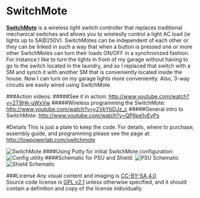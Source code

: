 SwitchMote
==========

[**SwitchMote**](http://lowpowerlab.com/switchmote) is a wireless light switch controller that replaces traditional mechanical switches and allows you to wireleslly control a light AC load (ie lights up to 5A@250V). SwitchMotes can be independent of each other or they can be linked in such a way that when a button is pressed one or more other SwitchMotes can turn their loads ON/OFF in a synchronized fashion. For instance I like to turn the lights in front of my garage without having to go to the switch located in the laundry, and so I replaced that switch with a SM and synch it with another SM that is conveniently located inside the house. Now I can turn on my garage lights more conveniently. Also, 3-way circuits are easily wired using SwitchMote.

###Action videos:
#####See it in action: http://www.youtube.com/watch?v=2T8Hk-uWxVw
#####Wireless programming the SwitchMote: http://www.youtube.com/watch?v=y2VkYbDJz_c
#####General intro to SwitchMote: http://www.youtube.com/watch?v=QP6pe1vEyPs

#Details
This is just a plate to keep the code. For details, where to purchase, assembly guide, and programming please see the page at: http://lowpowerlab.com/switchmote

![SwitchMote](https://farm3.staticflickr.com/2933/14617584477_821fe7d45b_z.jpg "SwithMote programming through FTDI")
####Using Putty for initial SwitchMote configuration:
![Config utility](http://farm4.staticflickr.com/3665/12596245284_a8b8ca934b_o.png "SwithMote configuration utility")
####Schematic for PSU and Shield:
![PSU Schematic](https://farm3.staticflickr.com/2913/14305941098_9404f20aeb_c.jpg "SwitchMote PSU Schematic")
![Shield Schematic](https://farm4.staticflickr.com/3889/14489164051_e30f8e57d0_c.jpg "SwitchMote Shield Schematic")

###License
Any visual content and imaging is [CC-BY-SA 4.0](https://creativecommons.org/licenses/by-sa/4.0/)
<br/>
Source code license is [GPL v2.1](http://www.gnu.org/licenses/lgpl-2.1.html) unless otherwise specified, and it should contain a definition and copy of the license individually.
